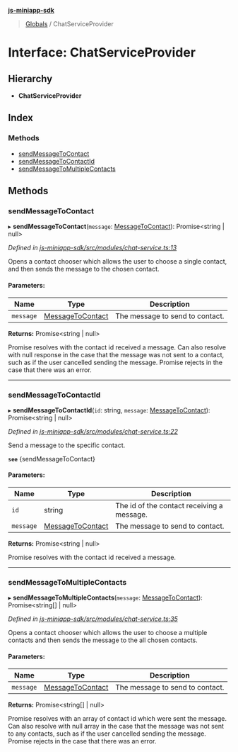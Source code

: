 **[js-miniapp-sdk](../README.md)**

> [Globals](../README.md) / ChatServiceProvider

# Interface: ChatServiceProvider

## Hierarchy

* **ChatServiceProvider**

## Index

### Methods

* [sendMessageToContact](chatserviceprovider.md#sendmessagetocontact)
* [sendMessageToContactId](chatserviceprovider.md#sendmessagetocontactid)
* [sendMessageToMultipleContacts](chatserviceprovider.md#sendmessagetomultiplecontacts)

## Methods

### sendMessageToContact

▸ **sendMessageToContact**(`message`: [MessageToContact](messagetocontact.md)): Promise\<string \| null>

*Defined in [js-miniapp-sdk/src/modules/chat-service.ts:13](https://github.com/rakutentech/js-miniapp/blob/da5571c/js-miniapp-sdk/src/modules/chat-service.ts#L13)*

Opens a contact chooser which allows the user to choose a single contact,
and then sends the message to the chosen contact.

#### Parameters:

Name | Type | Description |
------ | ------ | ------ |
`message` | [MessageToContact](messagetocontact.md) | The message to send to contact. |

**Returns:** Promise\<string \| null>

Promise resolves with the contact id received a message.
Can also resolve with null response in the case that the message was not sent to a contact, such as if the user cancelled sending the message.
Promise rejects in the case that there was an error.

___

### sendMessageToContactId

▸ **sendMessageToContactId**(`id`: string, `message`: [MessageToContact](messagetocontact.md)): Promise\<string \| null>

*Defined in [js-miniapp-sdk/src/modules/chat-service.ts:22](https://github.com/rakutentech/js-miniapp/blob/da5571c/js-miniapp-sdk/src/modules/chat-service.ts#L22)*

Send a message to the specific contact.

**`see`** {sendMessageToContact}

#### Parameters:

Name | Type | Description |
------ | ------ | ------ |
`id` | string | The id of the contact receiving a message. |
`message` | [MessageToContact](messagetocontact.md) | The message to send to contact. |

**Returns:** Promise\<string \| null>

Promise resolves with the contact id received a message.

___

### sendMessageToMultipleContacts

▸ **sendMessageToMultipleContacts**(`message`: [MessageToContact](messagetocontact.md)): Promise\<string[] \| null>

*Defined in [js-miniapp-sdk/src/modules/chat-service.ts:35](https://github.com/rakutentech/js-miniapp/blob/da5571c/js-miniapp-sdk/src/modules/chat-service.ts#L35)*

Opens a contact chooser which allows the user to choose a multiple contacts
and then sends the message to the all chosen contacts.

#### Parameters:

Name | Type | Description |
------ | ------ | ------ |
`message` | [MessageToContact](messagetocontact.md) | The message to send to contact. |

**Returns:** Promise\<string[] \| null>

Promise resolves with an array of contact id which were sent the message.
Can also resolve with null array in the case that the message was not sent to any contacts, such as if the user cancelled sending the message.
Promise rejects in the case that there was an error.
